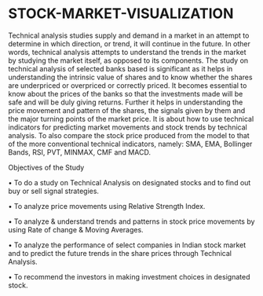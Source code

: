 # STOCK-MARKET-VISUALIZATION
Technical analysis studies supply and demand in a market in an attempt to determine in which direction, or trend, it will continue in the future. In other words, technical analysis attempts to understand the trends in the market by studying the market itself, as opposed to its components. The study on technical analysis of selected banks based is significant as it helps in understanding the intrinsic value of shares and to know whether the shares are underpriced or overpriced or correctly priced. It becomes essential to know about the prices of the banks so that the investments made will be safe and will be duly giving returns. Further it helps in understanding the price movement and pattern of the shares, the signals given by them and the major turning points of the market price. It is about how to use technical indicators for predicting market movements and stock trends by technical analysis. To also compare the stock price produced from the model to that of the more conventional technical indicators, namely: SMA, EMA, Bollinger Bands, RSI, PVT, MINMAX, CMF and MACD.

Objectives of the Study

•	To do a study on Technical Analysis on designated stocks and to find out buy or sell signal strategies.

•	To analyze price movements using Relative Strength Index.

•	To analyze & understand trends and patterns in stock price movements by using Rate of change & Moving Averages.

•	To analyze the performance of select companies in Indian stock market and to predict the future trends in the share prices through Technical Analysis.

•	To recommend the investors in making investment choices in designated stock.
